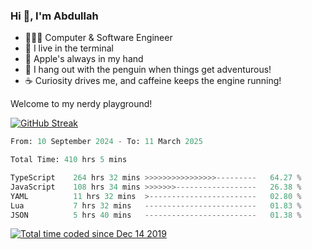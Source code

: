 <h3>Hi 👋, I'm Abdullah</h3>

- 👨🏻‍💻 Computer & Software Engineer
- 🖤 I live in the terminal
- 🍎 Apple's always in my hand
- 🐧 I hang out with the penguin when things get adventurous!
- ☕ Curiosity drives me, and caffeine keeps the engine running!

Welcome to my nerdy playground!

[![GitHub Streak](https://streak-stats.demolab.com?user=al3bad&theme=transparent&date_format=j%20M%5B%20Y%5D)](https://git.io/streak-stats)

<!--START_SECTION:waka-->

```python
From: 10 September 2024 - To: 11 March 2025

Total Time: 410 hrs 5 mins

TypeScript    264 hrs 32 mins >>>>>>>>>>>>>>>>---------   64.27 %
JavaScript    108 hrs 34 mins >>>>>>>------------------   26.38 %
YAML          11 hrs 32 mins  >------------------------   02.80 %
Lua           7 hrs 32 mins   -------------------------   01.83 %
JSON          5 hrs 40 mins   -------------------------   01.38 %
```

<!--END_SECTION:waka-->

<p>
  <a href="https://wakatime.com/@ce2a2aac-0d6b-4d65-b864-8a4bcaf12967"><img src="https://wakatime.com/badge/user/ce2a2aac-0d6b-4d65-b864-8a4bcaf12967.svg" alt="Total time coded since Dec 14 2019" /></a>
</p>

